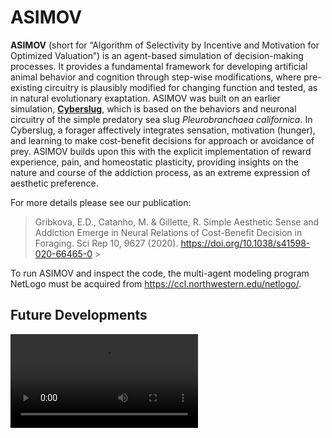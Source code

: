 # ASIMOV

**ASIMOV** (short for “Algorithm of Selectivity by Incentive and Motivation for Optimized Valuation”) is an agent-based simulation of decision-making processes. It provides a fundamental framework for developing artificial animal behavior and cognition through step-wise modifications, where pre-existing circuitry is plausibly modified for changing function and tested, as in natural evolutionary exaptation. ASIMOV was built on an earlier simulation, [**Cyberslug**](https://github.com/Entience/Cyberslug), which is based on the behaviors and neuronal circuitry of the simple predatory sea slug _Pleurobranchaea californica_. In Cyberslug, a forager affectively integrates sensation, motivation (hunger), and learning to make cost-benefit decisions for approach or avoidance of prey. ASIMOV builds upon this with the explicit implementation of reward experience, pain, and homeostatic plasticity, providing insights on the nature and course of the addiction process, as an extreme expression of aesthetic preference. 

For more details please see our publication:
> Gribkova, E.D., Catanho, M. & Gillette, R. Simple Aesthetic Sense and Addiction Emerge in Neural Relations of Cost-Benefit Decision in Foraging. Sci Rep 10, 9627 (2020). https://doi.org/10.1038/s41598-020-66465-0 >

To run ASIMOV and inspect the code, the multi-agent modeling program NetLogo must be acquired from https://ccl.northwestern.edu/netlogo/.

## Future Developments

![alt text](https://github.com/KatyaGribkova/KatyaGribkova/blob/main/ASIMOV-FAM_spatiallearning1_lq.mp4?raw=true)



